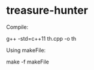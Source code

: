 treasure-hunter
===============

Compile:

 g++ -std=c++11 th.cpp -o th

 Using makeFile:

 make -f makeFile